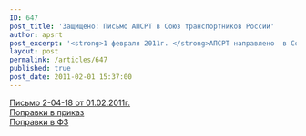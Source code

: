 ```yaml
---
ID: 647
post_title: 'Защищено: Письмо АПСРТ в Союз транспортников России'
author: apsrt
post_excerpt: '<strong>1 февраля 2011г. </strong>АПСРТ направлено  в Союз транспортников России письмо за N 2-04/18 c предложениями к совещанию по вопросам транспортной безопасности, которое состоится во второй половине февраля.'
layout: post
permalink: /articles/647
published: true
post_date: 2011-02-01 15:37:00
---
```

<a href="http://www.apsrt.ru/docs/p010211.doc"><span style="text-decoration:underline;"> Письмо 2-04-18 от 01.02.2011г.</span></a><br />
<a href="http://www.apsrt.ru/docs/popr.doc"><span style="text-decoration:underline;"> Поправки в приказ </span></a><br />
<a href="http://www.apsrt.ru/docs/popr_fz.doc"><span style="text-decoration:underline;"> Поправки в ФЗ </span></a>